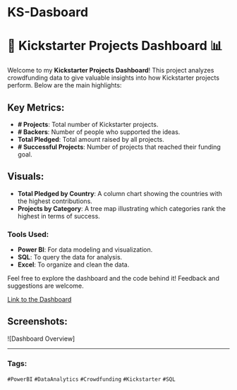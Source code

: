 # KS-Dasboard

# 🚀 Kickstarter Projects Dashboard 📊

Welcome to my **Kickstarter Projects Dashboard**! This project analyzes crowdfunding data to give valuable insights into how Kickstarter projects perform. Below are the main highlights:

## Key Metrics:
- **# Projects**: Total number of Kickstarter projects.
- **# Backers**: Number of people who supported the ideas.
- **Total Pledged**: Total amount raised by all projects.
- **# Successful Projects**: Number of projects that reached their funding goal.

## Visuals:
- **Total Pledged by Country**: A column chart showing the countries with the highest contributions.
- **Projects by Category**: A tree map illustrating which categories rank the highest in terms of success.

### Tools Used:
- **Power BI**: For data modeling and visualization.
- **SQL**: To query the data for analysis.
- **Excel**: To organize and clean the data.

Feel free to explore the dashboard and the code behind it! Feedback and suggestions are welcome.

[Link to the Dashboard](https://app.powerbi.com/groups/me/reports/96a644da-5ebe-45bf-abc7-558813720233/ReportSection?experience=power-bi)

## Screenshots:
![Dashboard Overview] 

---

### Tags:
`#PowerBI` `#DataAnalytics` `#Crowdfunding` `#Kickstarter` `#SQL`

